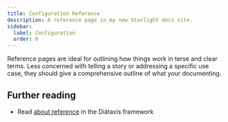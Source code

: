 ```yaml
---
title: Configuration Reference
description: A reference page in my new Starlight docs site.
sidebar:
  label: Configuration
  order: 0
---
```


Reference pages are ideal for outlining how things work in terse and clear terms.
Less concerned with telling a story or addressing a specific use case, they should give a comprehensive outline of what your documenting.

## Further reading

- Read [about reference](https://diataxis.fr/reference/) in the Diátaxis framework
